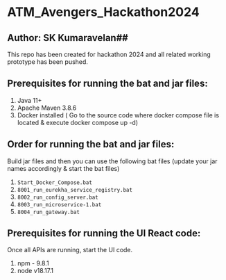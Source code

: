 # ATM_Avengers_Hackathon2024
## Author: SK Kumaravelan##
This repo has been created for hackathon 2024 and all related working prototype has been pushed.

## Prerequisites for running the bat and jar files:

1. Java 11+
2. Apache Maven 3.8.6
3. Docker installed ( Go to the source code where docker compose file is located & execute docker compose up -d)

## Order for running the bat and jar files:
Build jar files and then you can use the following bat files (update your jar names accordingly & start the bat files)

1. `Start_Docker_Compose.bat`
2. `8001_run_eurekha_service_registry.bat`
3. `8002_run_config_server.bat`
4. `8003_run_microservice-1.bat`
5. `8004_run_gateway.bat`

## Prerequisites for running the UI React code:
Once all APIs are running, start the UI code.
1. npm - 9.8.1
2. node v18.17.1
